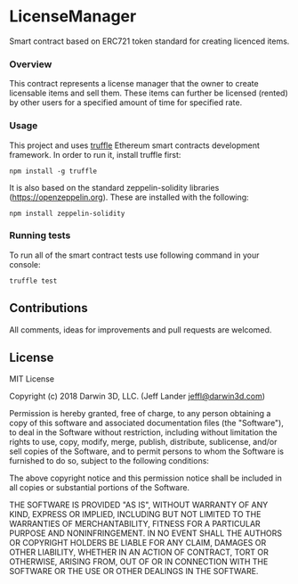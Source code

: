 # LicenseManager

Smart contract based on ERC721 token standard for creating licenced items.

### Overview

This contract represents a license manager that the owner to create licensable items and sell them.
These items can further be licensed (rented) by other users for a specified amount of time for specified rate.

### Usage


This project and uses [truffle](https://github.com/trufflesuite/truffle) Ethereum smart contracts development framework. In order to run it, install truffle first:

    npm install -g truffle

It is also based on the standard zeppelin-solidity libraries (https://openzeppelin.org).  These are installed with the following:

    npm install zeppelin-solidity

### Running tests

To run all of the smart contract tests use following command in your console:

    truffle test

## Contributions

All comments, ideas for improvements and pull requests are welcomed.

## License

MIT License

Copyright (c) 2018 Darwin 3D, LLC. (Jeff Lander jeffl@darwin3d.com)

Permission is hereby granted, free of charge, to any person obtaining a copy
of this software and associated documentation files (the "Software"), to deal
in the Software without restriction, including without limitation the rights
to use, copy, modify, merge, publish, distribute, sublicense, and/or sell
copies of the Software, and to permit persons to whom the Software is
furnished to do so, subject to the following conditions:

The above copyright notice and this permission notice shall be included in all
copies or substantial portions of the Software.

THE SOFTWARE IS PROVIDED "AS IS", WITHOUT WARRANTY OF ANY KIND, EXPRESS OR
IMPLIED, INCLUDING BUT NOT LIMITED TO THE WARRANTIES OF MERCHANTABILITY,
FITNESS FOR A PARTICULAR PURPOSE AND NONINFRINGEMENT. IN NO EVENT SHALL THE
AUTHORS OR COPYRIGHT HOLDERS BE LIABLE FOR ANY CLAIM, DAMAGES OR OTHER
LIABILITY, WHETHER IN AN ACTION OF CONTRACT, TORT OR OTHERWISE, ARISING FROM,
OUT OF OR IN CONNECTION WITH THE SOFTWARE OR THE USE OR OTHER DEALINGS IN THE
SOFTWARE.